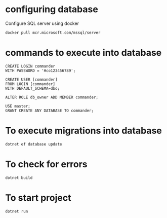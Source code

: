 # configuring database
Configure SQL server using docker
```
docker pull mcr.microsoft.com/mssql/server
```

# commands to execute into database
```
CREATE LOGIN commander
WITH PASSWORD = 'Hco123456789';

CREATE USER [commander]
FROM LOGIN [commander]
WITH DEFAULT_SCHEMA=dbo;

ALTER ROLE db_owner ADD MEMBER commander;

USE master;
GRANT CREATE ANY DATABASE TO commander;
```

# To execute migrations into database
```
dotnet ef database update
```

# To check for errors
```
dotnet build
```

# To start project
```
dotnet run
```

